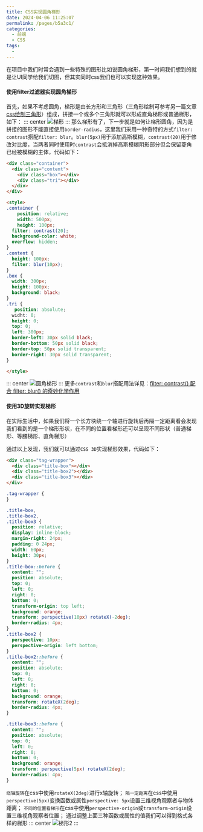 ```yaml
---
title: CSS实现圆角梯形
date: 2024-04-06 11:25:07
permalink: /pages/b5a3c1/
categories:
  - 前端
  - CSS
tags:
  - 
---
```

在项目中我们时常会遇到一些特殊的图形比如说圆角梯形，第一时间我们想到的就是让UI同学给我们切图，但其实同时css我们也可以实现这种效果。

#### 使用filter过滤器实现圆角梯形
首先，如果不考虑圆角，梯形是由长方形和三角形（三角形绘制可参考另一篇文章[css绘制三角形](/pages/28c62d/)）组成，拼接一个或多个三角形就可以形成直角梯形或普通梯形，如下：
::: center
![梯形](https://lhost.oss-cn-chengdu.aliyuncs.com/blog/20240409141834.png)
:::
那么梯形有了，下一步就是如何让梯形圆角，因为是拼接的图形不能直接使用`border-radius`，这里我们采用一种奇特的方式`filter: contrast`搭配`filter: blur`。`blur(5px)`用于添加高斯模糊，`contrast(20)`用于修改对比度，当两者同时使用时`contrast`会抵消掉高斯模糊阴影部分但会保留菱角已经被模糊的主体，代码如下：
```html
<div class="container">
  <div class="content">
    <div class="box"></div>
    <div class="tri"></div>
  </div>
</div>

<style>
.container {
    position: relative;
    width: 500px;
    height: 100px;
  filter: contrast(20);
  background-color: white;
  overflow: hidden;
}
.content {
  height: 100px;
  filter: blur(10px);
}
.box {
  width: 300px;
  height: 100px;
  background: black;
} 
.tri {
   position: absolute;
  widht: 0;
  height: 0;
  top: 0;
  left: 300px;
  border-left: 30px solid black;
  border-bottom: 50px solid black;
  border-top: 50px solid transparent;
  border-right: 30px solid transparent;
}

</style>
```
::: center
![圆角梯形](https://lhost.oss-cn-chengdu.aliyuncs.com/blog/20240409162228.png)
:::
更多`contrast`和`blur`搭配用法详见：[filter: contrast() 配合 filter: blur() 的奇妙化学作用](https://cloud.tencent.com/developer/article/2109285)

#### 使用3D旋转实现梯形
在实际生活中，如果我们将一个长方块绕一个轴进行旋转后再隔一定距离看会发现我们看到的是一个梯形形状，在不同的位置看梯形还可以呈现不同形状（普通梯形、等腰梯形、直角梯形）

通过以上发现，我们就可以通过`CSS 3D`实现梯形效果，代码如下：
```html
<div class="tag-wrapper">
  <div class="title-box"></div>
  <div class="title-box2"></div>
  <div class="title-box3"></div>
</div>
```
```css
.tag-wrapper {
}

.title-box,
.title-box2,
.title-box3 {
  position: relative;
  display: inline-block;
  margin-right: 24px;
  padding: 0 24px;
  width: 60px;
  height: 30px;
}
.title-box::before {
  content: "";
  position: absolute;
  top: 0;
  left: 0;
  right: 0;
  bottom: 0;
  transform-origin: top left;
  background: orange;
  transform: perspective(10px) rotateX(-2deg);
  border-radius: 4px;
}
.title-box2 {
  perspective: 10px;
  perspective-origin: left bottom;
}
.title-box2::before {
  content: "";
  position: absolute;
  top: 0;
  left: 0;
  right: 0;
  bottom: 0;
  background: orange;
  transform: rotateX(2deg);
  border-radius: 4px;
}

.title-box3::before {
  content: "";
  position: absolute;
  top: 0;
  left: 0;
  right: 0;
  bottom: 0;
  background: orange;
  transform: perspective(5px) rotateX(2deg);
  border-radius: 4px;
}

```
`绕轴旋转`在css中使用`rotateX(2deg)`进行x轴旋转；
`隔一定距离`在css中使用`perspective(5px)`变换函数或属性`perspective: 5px`设置三维视角观察者与物体距离；
`不同的位置看梯形`在css中使用`perspective-origin`或`transform-origin`设置三维视角观察者位置；
通过调整上面三种函数或属性的值我们可以得到格式各样的梯形
::: center
![梯形2](https://lhost.oss-cn-chengdu.aliyuncs.com/blog/20240409163445.png)
:::